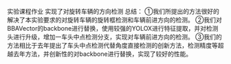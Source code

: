实验课程作业
实现了对旋转车辆的方向检测
总结：
①我们所提出的方法很好的解决了本实验要求的对旋转车辆的旋转框检测和车辆前进方向的检测。
②我们对BBAVector的backbone进行替换，使用较强的YOLOX进行特征提取，并对检测头进行升级，增加一车头中点检测分支，实现对车辆前进方向的检测。
③我们的方法相比于去年提出了车头中点检测代替角度直接检测的创新方法，检测精度等超越去年方法，并创新性的对backbone进行替换，实现了较好的性能。
